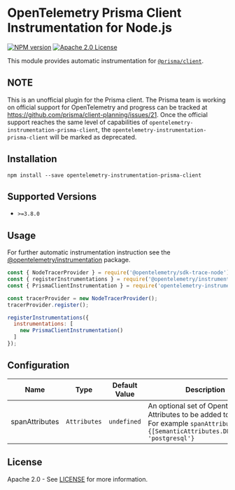 # OpenTelemetry Prisma Client Instrumentation for Node.js
[![NPM version](https://img.shields.io/npm/v/opentelemetry-instrumentation-prisma-client.svg)](https://www.npmjs.com/package/opentelemetry-instrumentation-prisma-client)
[![Apache 2.0 License](https://img.shields.io/badge/license-Apache_2.0-green.svg)](https://github.com/justindsmith/opentelemetry-instrumentations-js/blob/master/LICENSE)

This module provides automatic instrumentation for [`@prisma/client`](https://github.com/prisma/prisma/tree/main/packages/client).

## NOTE

This is an unofficial plugin for the Prisma client. The Prisma team is working on official support for OpenTelemetry and progress can be tracked at https://github.com/prisma/client-planning/issues/21. Once the official support reaches the same level of capabilities of `opentelemetry-instrumentation-prisma-client`, the `opentelemetry-instrumentation-prisma-client` will be marked as deprecated.

## Installation

```
npm install --save opentelemetry-instrumentation-prisma-client
```

## Supported Versions
- `>=3.8.0`

## Usage
For further automatic instrumentation instruction see the [@opentelemetry/instrumentation](https://github.com/open-telemetry/opentelemetry-js/tree/main/packages/opentelemetry-instrumentation) package.

```js
const { NodeTracerProvider } = require('@opentelemetry/sdk-trace-node');
const { registerInstrumentations } = require('@opentelemetry/instrumentation');
const { PrismaClientInstrumentation } = require('opentelemetry-instrumentation-prisma-client');

const tracerProvider = new NodeTracerProvider();
tracerProvider.register();

registerInstrumentations({
  instrumentations: [
    new PrismaClientInstrumentation()
  ]
});
```

## Configuration

| Name                     | Type                                               | Default Value               | Description                                        |  |
|--------------------------|----------------------------------------------------|-----------------------------|----------------------------------------------------|--|
| spanAttributes | <code>Attributes</code> | `undefined` | An optional set of Opentelemetry Attributes to be added to the span. For example `spanAttributes: {[SemanticAttributes.DB_SYSTEM]: 'postgresql'}` |  |

## License
Apache 2.0 - See [LICENSE](https://github.com/justindsmith/opentelemetry-instrumentation-js/blob/main/LICENSE) for more information.

